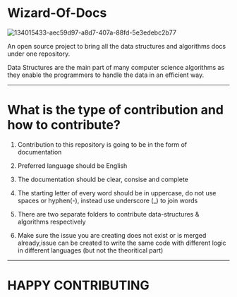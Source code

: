 # Wizard-Of-Docs
![134015433-aec59d97-a8d7-407a-88fd-5e3edebc2b77](https://user-images.githubusercontent.com/69195262/135374166-a56824f9-0930-4346-a2f2-2410abc36180.png)


An open source project to bring all the data structures and algorithms docs under one repository.

Data Structures are the main part of many computer science algorithms as they enable the programmers to handle the data in an efficient way.
<hr>

# What is the type of contribution and how to contribute?

1) Contribution to this repository is going to be in the form of documentation

2) Preferred language should be English

3) The documentation should be clear, consise and complete

4) The starting letter of every word should be in uppercase, do not use spaces or hyphen(-), instead use underscore (_) to join words

5)  There are two separate folders to contribute data-structures & algorithms respectively

6)   Make sure the issue you are creating does not exist or is merged already,issue can be created to write the same code with different logic in different languages
    (but not the theoritical part)
    
<hr>

# HAPPY CONTRIBUTING



